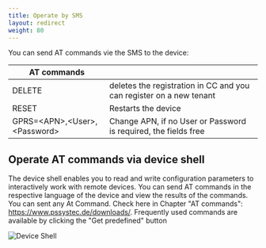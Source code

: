 ```yaml
---
title: Operate by SMS
layout: redirect
weight: 80
---
```

You can send AT commands vie the SMS to the device:

| AT commands | |
| --- | --- |
| DELETE | deletes the registration in CC and you can register on a new tenant |	
| RESET | Restarts the device |
| GPRS=&#60;APN&#62;,&#60;User&#62;,&#60;Password&#62; | Change APN, if no User or Password is required, the fields free |

## <a name="device-shell"></a>Operate AT commands via device shell 

The device shell enables you to read and write configuration parameters to interactively
work with remote devices. You can send AT commands in the respective language of the
 device and view the results of the commands. You can sent any At Command. Check here
 in Chapter "AT commands": https://www.pssystec.de/downloads/. Frequently used
 commands are available by clicking the "Get predefined" button

![Device Shell](/images/devices/smartbox-io/device-shell.png)

